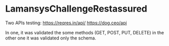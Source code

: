 # LamansysChallengeRestassured

Two APIs testing:
https://reqres.in/api/
https://dog.ceo/api

In one, it was validated the some methods (GET, POST, PUT, DELETE)
in the other one it was validated only the schema.
